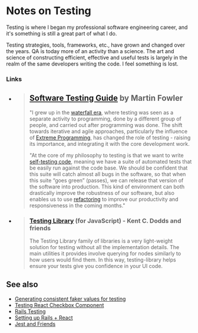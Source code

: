 # Notes on Testing

Testing is where I began my professional software engineering career, and it's something is still a great part of what I do.

Testing strategies, tools, frameworks, etc., have grown and changed over the years. QA is today more of an activity than a science. The art and science of constructing efficient, effective and useful tests is largely in the realm of the same developers writing the code. I feel something is lost.

### Links

* > ## [Software Testing Guide](https://martinfowler.com/testing/) by Martin Fowler
  >
  > "I grew up in the [waterfall era](https://martinfowler.com/bliki/WaterfallProcess.html), where testing was seen as a separate activity to programming, done by a different group of people, and carried out after programming was done. The shift towards iterative and agile approaches, particularly the influence of [Extreme Programming](https://martinfowler.com/bliki/ExtremeProgramming.html), has changed the role of testing - raising its importance, and integrating it with the core development work.
  >
  >
  >
  > "At the core of my philosophy to testing is that we want to write [self-testing code](https://martinfowler.com/bliki/SelfTestingCode.html), meaning we have a suite of automated tests that be easily run against the code base. We should be confident that this suite will catch almost all bugs in the software, so that when this suite “goes green” \(passes\), we can release that version of the software into production. This kind of environment can both drastically improve the robustness of our software, but also enables us to use [refactoring](https://refactoring.com) to improve our productivity and responsiveness in the coming months."

* > ### [Testing Library](https://testing-library.com/) \(for JavaScript\) - Kent C. Dodds and friends
  >
  > The Testing Library family of libraries is a very light-weight solution for testing without all the implementation details. The main utilities it provides involve querying for nodes similarly to how users would find them. In this way, testing-library helps ensure your tests give you confidence in your UI code.

## See also

* [Generating consistent faker values for testing](../../javascript/javascript/intro/2019-08-17-generating-consistent-faker-values-for-testing.md)
* [Testing React Checkbox Component](../../javascript/javascript/react-notes/testing-react-checkbox-component.md)
* [Rails Testing](../../ruby-and-rails/ruby-and-rails/rails-testing/)
* [Setting up Rails + React](../../ruby-and-rails/ruby-and-rails/rails-best-practices-maybe/setting-up-rails-+-react.md)
* [Jest and Friends](../../javascript/javascript/jest-and-friends/)



